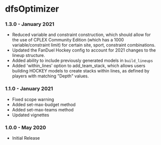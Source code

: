 # dfsOptimizer

### 1.3.0 - January 2021
* Reduced variable and constraint construction, which should allow for the use of CPLEX Community Edition (which has a 1000 variable/constraint limit) for certain site, sport, constraint combinations.
* Updated the FanDuel Hockey config to account for 2021 changes to the lineup structure. 
* Added ability to include previously generated models in `build_lineups`
* Added 'within_lines' option to add_team_stack, which allows users building HOCKEY models to create stacks within lines, as defined by players with matching "Depth" values.

### 1.1.0 - January 2021
* Fixed scope warning
* Added set-max-budget method
* Added set-max-teams method
* Updated vignettes

### 1.0.0 - May 2020
* Initial Release

